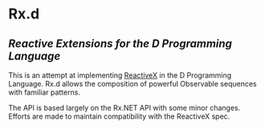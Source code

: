 # Rx.d
*Reactive Extensions for the D Programming Language*
---

This is an attempt at implementing [ReactiveX](http://reactivex.io/) in the D Programming Language.
Rx.d allows the composition of powerful Observable sequences with familiar patterns.

The API is based largely on the Rx.NET API with some minor changes.  Efforts are made to maintain
compatibility with the ReactiveX spec.